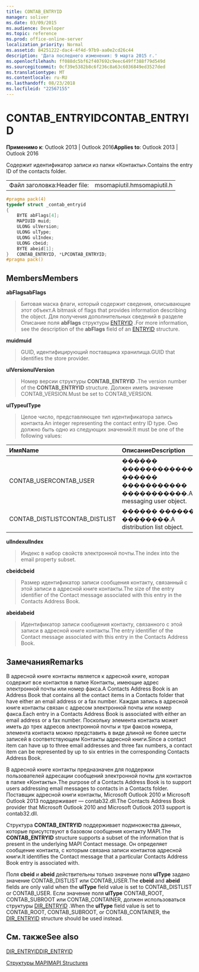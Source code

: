 ```yaml
---
title: CONTAB_ENTRYID
manager: soliver
ms.date: 03/09/2015
ms.audience: Developer
ms.topic: reference
ms.prod: office-online-server
localization_priority: Normal
ms.assetid: 84251222-dac4-4f4d-97b9-aa0e2cd26c44
description: 'Дата последнего изменения: 9 марта 2015 г.'
ms.openlocfilehash: ff088dc5bf62f407692c9eec649ff388f79d549d
ms.sourcegitcommit: 0cf39e5382b8c6f236c8a63c6036849ed3527ded
ms.translationtype: MT
ms.contentlocale: ru-RU
ms.lasthandoff: 08/23/2018
ms.locfileid: "22567155"
---
```

# <a name="contabentryid"></a><span data-ttu-id="9aec3-103">CONTAB_ENTRYID</span><span class="sxs-lookup"><span data-stu-id="9aec3-103">CONTAB_ENTRYID</span></span>

  
  
<span data-ttu-id="9aec3-104">**Применимо к**: Outlook 2013 | Outlook 2016</span><span class="sxs-lookup"><span data-stu-id="9aec3-104">**Applies to**: Outlook 2013 | Outlook 2016</span></span> 
  
<span data-ttu-id="9aec3-105">Содержит идентификатор записи из папки «Контакты».</span><span class="sxs-lookup"><span data-stu-id="9aec3-105">Contains the entry ID of the contacts folder.</span></span>
  
|||
|:-----|:-----|
|<span data-ttu-id="9aec3-106">Файл заголовка:</span><span class="sxs-lookup"><span data-stu-id="9aec3-106">Header file:</span></span>  <br/> |<span data-ttu-id="9aec3-107">msomapiutil.h</span><span class="sxs-lookup"><span data-stu-id="9aec3-107">msomapiutil.h</span></span>  <br/> |
   
```cpp
#pragma pack(4) 
typedef struct _contab_entryid
{
    BYTE abFlags[4];
    MAPIUID muid;
    ULONG ulVersion;
    ULONG ulType;
    ULONG ulIndex;
    ULONG cbeid;
    BYTE abeid[1];
}   CONTAB_ENTRYID, *LPCONTAB_ENTRYID;
#pragma pack() 
```

## <a name="members"></a><span data-ttu-id="9aec3-108">Members</span><span class="sxs-lookup"><span data-stu-id="9aec3-108">Members</span></span>

 <span data-ttu-id="9aec3-109">**abFlags**</span><span class="sxs-lookup"><span data-stu-id="9aec3-109">**abFlags**</span></span>
  
> <span data-ttu-id="9aec3-110">Битовая маска флаги, который содержит сведения, описывающие этот объект.</span><span class="sxs-lookup"><span data-stu-id="9aec3-110">A bitmask of flags that provides information describing the object.</span></span> <span data-ttu-id="9aec3-111">Для получения дополнительных сведений в разделе Описание поля **abFlags** структуры [ENTRYID](entryid.md) .</span><span class="sxs-lookup"><span data-stu-id="9aec3-111">For more information, see the description of the **abFlags** field of an [ENTRYID](entryid.md) structure.</span></span> 
    
 <span data-ttu-id="9aec3-112">**muid**</span><span class="sxs-lookup"><span data-stu-id="9aec3-112">**muid**</span></span>
  
> <span data-ttu-id="9aec3-113">GUID, идентифицирующий поставщика хранилища.</span><span class="sxs-lookup"><span data-stu-id="9aec3-113">GUID that identifies the store provider.</span></span>
    
 <span data-ttu-id="9aec3-114">**ulVersion**</span><span class="sxs-lookup"><span data-stu-id="9aec3-114">**ulVersion**</span></span>
  
> <span data-ttu-id="9aec3-115">Номер версии структуры **CONTAB_ENTRYID** .</span><span class="sxs-lookup"><span data-stu-id="9aec3-115">The version number of the **CONTAB_ENTRYID** structure.</span></span> <span data-ttu-id="9aec3-116">Должен иметь значение CONTAB_VERSION.</span><span class="sxs-lookup"><span data-stu-id="9aec3-116">Must be set to CONTAB_VERSION.</span></span> 
    
 <span data-ttu-id="9aec3-117">**ulType**</span><span class="sxs-lookup"><span data-stu-id="9aec3-117">**ulType**</span></span>
  
> <span data-ttu-id="9aec3-118">Целое число, представляющее тип идентификатора запись контакта.</span><span class="sxs-lookup"><span data-stu-id="9aec3-118">An integer representing the contact entry ID type.</span></span> <span data-ttu-id="9aec3-119">Оно должно быть одно из следующих значений:</span><span class="sxs-lookup"><span data-stu-id="9aec3-119">It must be one of the following values:</span></span>
    
|<span data-ttu-id="9aec3-120">**Имя**</span><span class="sxs-lookup"><span data-stu-id="9aec3-120">**Name**</span></span>|<span data-ttu-id="9aec3-121">**Описание**</span><span class="sxs-lookup"><span data-stu-id="9aec3-121">**Description**</span></span>|
|:-----|:-----|
|<span data-ttu-id="9aec3-122">CONTAB_USER</span><span class="sxs-lookup"><span data-stu-id="9aec3-122">CONTAB_USER</span></span>  <br/> |<span data-ttu-id="9aec3-123">������ ������������, ������ ����������� �����������.</span><span class="sxs-lookup"><span data-stu-id="9aec3-123">A messaging user object.</span></span>  <br/> |
|<span data-ttu-id="9aec3-124">CONTAB_DISTLIST</span><span class="sxs-lookup"><span data-stu-id="9aec3-124">CONTAB_DISTLIST</span></span>  <br/> |<span data-ttu-id="9aec3-125">������ ������ ��������.</span><span class="sxs-lookup"><span data-stu-id="9aec3-125">A distribution list object.</span></span>  <br/> |
   
 <span data-ttu-id="9aec3-126">**ulIndex**</span><span class="sxs-lookup"><span data-stu-id="9aec3-126">**ulIndex**</span></span>
  
> <span data-ttu-id="9aec3-127">Индекс в набор свойств электронной почты.</span><span class="sxs-lookup"><span data-stu-id="9aec3-127">The index into the email property subset.</span></span>
    
 <span data-ttu-id="9aec3-128">**cbeid**</span><span class="sxs-lookup"><span data-stu-id="9aec3-128">**cbeid**</span></span>
  
> <span data-ttu-id="9aec3-129">Размер идентификатор записи сообщения контакту, связанный с этой записи в адресной книге контакты.</span><span class="sxs-lookup"><span data-stu-id="9aec3-129">The size of the entry identifier of the Contact message associated with this entry in the Contacts Address Book.</span></span>
    
 <span data-ttu-id="9aec3-130">**abeid**</span><span class="sxs-lookup"><span data-stu-id="9aec3-130">**abeid**</span></span>
  
> <span data-ttu-id="9aec3-131">Идентификатор записи сообщения контакту, связанного с этой записи в адресной книге контакты.</span><span class="sxs-lookup"><span data-stu-id="9aec3-131">The entry identifier of the Contact message associated with this entry in the Contacts Address Book.</span></span>
    
## <a name="remarks"></a><span data-ttu-id="9aec3-132">Замечания</span><span class="sxs-lookup"><span data-stu-id="9aec3-132">Remarks</span></span>

<span data-ttu-id="9aec3-133">В адресной книге контакты является к адресной книге, которая содержит все контактов в папке Контакты, имеющие адрес электронной почты или номер факса.</span><span class="sxs-lookup"><span data-stu-id="9aec3-133">A Contacts Address Book is an Address Book that contains all the contact items in a Contacts folder that have either an email address or a fax number.</span></span> <span data-ttu-id="9aec3-134">Каждая запись в адресной книге контакты связан с адресом электронной почты или номер факса.</span><span class="sxs-lookup"><span data-stu-id="9aec3-134">Each entry in a Contacts Address Book is associated with either an email address or a fax number.</span></span> <span data-ttu-id="9aec3-135">Поскольку элемента контакта может иметь до трех адресов электронной почты и три факсов номера, элемента контакта можно представить в виде длиной не более шести записей в соответствующем Контакты адресной книги.</span><span class="sxs-lookup"><span data-stu-id="9aec3-135">Since a contact item can have up to three email addresses and three fax numbers, a contact item can be represented by up to six entries in the corresponding Contacts Address Book.</span></span>
  
<span data-ttu-id="9aec3-136">В адресной книге контакты предназначен для поддержки пользователей адресации сообщений электронной почты для контактов в папке «Контакты».</span><span class="sxs-lookup"><span data-stu-id="9aec3-136">The purpose of a Contacts Address Book is to support users addressing email messages to contacts in a Contacts folder.</span></span> <span data-ttu-id="9aec3-137">Поставщик адресной книги контакты, Microsoft Outlook 2010 и Microsoft Outlook 2013 поддерживает — contab32.dll.</span><span class="sxs-lookup"><span data-stu-id="9aec3-137">The Contacts Address Book provider that Microsoft Outlook 2010 and Microsoft Outlook 2013 support is contab32.dll.</span></span>
  
<span data-ttu-id="9aec3-138">Структура **CONTAB_ENTRYID** поддерживает подмножества данных, которые присутствуют в базовом сообщения контакту MAPI.</span><span class="sxs-lookup"><span data-stu-id="9aec3-138">The **CONTAB_ENTRYID** structure supports a subset of the information that is present in the underlying MAPI Contact message.</span></span> <span data-ttu-id="9aec3-139">Он определяет сообщение контакта, с которым связана записи контактов адресной книги.</span><span class="sxs-lookup"><span data-stu-id="9aec3-139">It identifies the Contact message that a particular Contacts Address Book entry is associated with.</span></span> 
  
<span data-ttu-id="9aec3-140">Поля **cbeid** и **abeid** действительны только значение поля **ulType** задано значение CONTAB_DISTLIST или CONTAB_USER.</span><span class="sxs-lookup"><span data-stu-id="9aec3-140">The **cbeid** and **abeid** fields are only valid when the **ulType** field value is set to CONTAB_DISTLIST or CONTAB_USER.</span></span> <span data-ttu-id="9aec3-141">Если значение поля **ulType** CONTAB_ROOT, CONTAB_SUBROOT или CONTAB_CONTAINER, должен использоваться структуры [DIR_ENTRYID](dir_entryid.md) .</span><span class="sxs-lookup"><span data-stu-id="9aec3-141">When the **ulType** field value is set to CONTAB_ROOT, CONTAB_SUBROOT, or CONTAB_CONTAINER, the [DIR_ENTRYID](dir_entryid.md) structure should be used instead.</span></span> 
  
## <a name="see-also"></a><span data-ttu-id="9aec3-142">См. также</span><span class="sxs-lookup"><span data-stu-id="9aec3-142">See also</span></span>



[<span data-ttu-id="9aec3-143">DIR_ENTRYID</span><span class="sxs-lookup"><span data-stu-id="9aec3-143">DIR_ENTRYID</span></span>](dir_entryid.md)


[<span data-ttu-id="9aec3-144">Структуры MAPI</span><span class="sxs-lookup"><span data-stu-id="9aec3-144">MAPI Structures</span></span>](mapi-structures.md)


